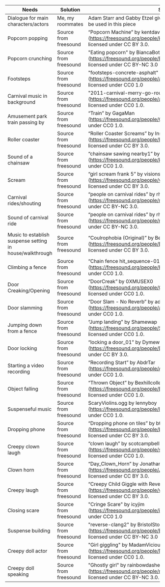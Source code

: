| Needs | Solution | Source 
| ----|----| ---- |
| Dialogue for main characters/actors | Me, my roommates | Adam Starr and Gabby Etzel give their permission for their voices to be used in this piece |
| Popcorn popping | Source from freesound | “Popcorn Machine” by kentdavies959 (https://freesound.org/people/kentdavies959/sounds/466661/), licensed under CC BY 3.0. | 
| Popcorn crunching | Source from freesound | "Eating popcorn" by BiancaBothaPure (https://freesound.org/people/BiancaBothaPure/sounds/365705/), licensed under CC BY-NC 3.0 |
| Footsteps | Source from freesound | "footsteps-concrete-asphalt" by audioninja001 (https://freesound.org/people/audioninja001/sounds/455056/), licensed under CC0 1.0 |
| Carnival music in background | Source from freesound | "2011-carnival-merry-go-round" but alienistcog (https://freesound.org/people/alienistcog/sounds/126661/), licensed under CC0 1.0. | 
| Amusement park train passing by | Source from freesound | “Train” by GagaMan (https://freesound.org/people/GagaMan/sounds/46731/), licensed under CC0 1.0. | 
| Roller coaster | Source from freesound | “Roller Coaster Screams” by InspectorJ (https://freesound.org/people/InspectorJ/sounds/399376/), licensed under CC BY 3.0. |
| Sound of a chainsaw  |Source from freesound | “chainsaw sawing nearby1” by kyles (https://freesound.org/people/kyles/sounds/453252/), licensed under CC0 1.0. | 
| Scream | Source from freesound | “girl scream frank 5” by visions68 (https://freesound.org/people/visions68/sounds/351334/), licensed under CC BY 3.0. | 
| Carnival rides/shouting | Source from freesound | “people on carnival rides” by rhonturn (https://freesound.org/people/rhonturn/sounds/181455/), licensed under CC BY-NC 3.0. | 
| Sound of carnival ride | Source from freesound | “people on carnival rides” by rhonturn (https://freesound.org/people/rhonturn/sounds/181455/), licensed under CC BY-NC 3.0. |
| Music to establish suspense setting in house/walkthrough | Source from freesound | “Coulrophobia (Original)” by Beetlemuse (https://freesound.org/people/Beetlemuse/sounds/588173/), licensed under CC BY 3.0. | 
| Climbing a fence | Source from freesound | “Chain fence hit_sequence-01.R” by Hupguy (https://freesound.org/people/Hupguy/sounds/138250/), licensed under CC0 1.0. | 
| Door Creaking/Opening | Source from freesound | “DoorCreak” by 0XMUSEX0 (https://freesound.org/people/0XMUSEX0/sounds/168650/), licensed under CC0 1.0.    
| Door slamming | Source from freesound | “Door Slam - No Reverb” by adriann (https://freesound.org/people/adriann/sounds/440261/), licensed under CC0 1.0. 
| Jumping down from a fence | Source from freesound | “Jump landing” by Shamewap (https://freesound.org/people/Shamewap/sounds/389678/), licensed under CC0 1.0. 
| Door locking | Source from freesound | “locking a door_01” by Dymewiz (https://freesound.org/people/Dymewiz/sounds/131024/), licensed under CC BY 3.0.  
| Starting a video recording | Source from freesound | “Recording Start” by AbdrTar (https://freesound.org/people/AbdrTar/sounds/519985/), licensed under CC0 1.0.  |
| Object falling | Source from freesound | “Thrown Object” by Bexhillcollege (https://freesound.org/people/Bexhillcollege/sounds/272065/), licensed under CC0 1.0. |
| Suspenseful music | Source from freesound | ScaryViolins.ogg by lennyboy (https://freesound.org/people/lennyboy/sounds/244417/), licensed under CC0 1.0. |
| Dropping phone | Source from freesound | “Dropping phone on tiles” by btherad2000 (https://freesound.org/people/btherad2000/sounds/328041/), licensed under CC BY 3.0.
| Creepy clown laugh | Source from freesound | “clown laugh” by scotcampbell (https://freesound.org/people/scotcampbell/sounds/263708/), licensed under CC0 1.0. 
| Clown horn | Source from freesound | “Day_Clown_Horn” by JonathanTremblay (https://freesound.org/people/JonathanTremblay/sounds/253400/), licensed under CC BY 3.0. |
| Creepy laugh | Source from freesound | “Creepy Child Giggle with Reverb” by wolfdoctor (https://freesound.org/people/wolfdoctor/sounds/578760/), licensed under CC BY 3.0.  |
| Closing scare | Source from freesound| "Cringe Scare" by icyjim (https://freesound.org/people/icyjim/sounds/436883/), licensed under CC0 1.0 | 
| Suspense building | Source from freesound | "reverse-clang2"  by BristolStories (https://freesound.org/people/BristolStories/sounds/65915/), licensed under CC BY-NC 3.0 | 
| Creepy doll actor | Source from freesound | "Girl giggling" by MadamVicious (https://freesound.org/people/MadamVicious/sounds/218185/), licensed under CC0 1.0. | 
| Creepy doll speaking | Source from freesound | "Ghostly girl" by rainbowdasheve (https://freesound.org/people/rainbowdasheve/sounds/271361/), licensed under CC BY-NC 3.0. | 


  

